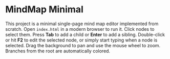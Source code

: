 # MindMap Minimal

This project is a minimal single-page mind map editor implemented from scratch.
Open `index.html` in a modern browser to run it. Click nodes to select them.
Press **Tab** to add a child or **Enter** to add a sibling. Double-click or hit
**F2** to edit the selected node, or simply start typing when a node is
selected. Drag the background to pan and use the mouse wheel to zoom. Branches
from the root are automatically colored.
